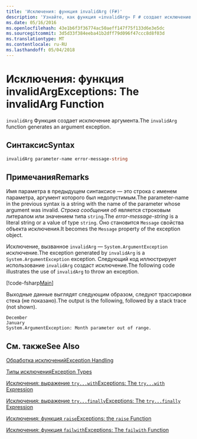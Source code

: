 ```yaml
---
title: 'Исключения: функция invalidArg (F#)'
description: 'Узнайте, как функция «invalidArg» F # создает исключение аргумента.'
ms.date: 05/16/2016
ms.openlocfilehash: 43e1b6f3f36774ac50aeff147f75f133d6e3e5dc
ms.sourcegitcommit: 3d5d33f384eeba41b2dff79d096f47ccc8d8f03d
ms.translationtype: MT
ms.contentlocale: ru-RU
ms.lasthandoff: 05/04/2018
---
```

# <a name="exceptions-the-invalidarg-function"></a><span data-ttu-id="b757a-103">Исключения: функция invalidArg</span><span class="sxs-lookup"><span data-stu-id="b757a-103">Exceptions: The invalidArg Function</span></span>

<span data-ttu-id="b757a-104">`invalidArg` Функция создает исключение аргумента.</span><span class="sxs-lookup"><span data-stu-id="b757a-104">The `invalidArg` function generates an argument exception.</span></span>


## <a name="syntax"></a><span data-ttu-id="b757a-105">Синтаксис</span><span class="sxs-lookup"><span data-stu-id="b757a-105">Syntax</span></span>

```fsharp
invalidArg parameter-name error-message-string
```

## <a name="remarks"></a><span data-ttu-id="b757a-106">Примечания</span><span class="sxs-lookup"><span data-stu-id="b757a-106">Remarks</span></span>
<span data-ttu-id="b757a-107">Имя параметра в предыдущем синтаксисе — это строка с именем параметра, аргумент которого был недопустимым.</span><span class="sxs-lookup"><span data-stu-id="b757a-107">The parameter-name in the previous syntax is a string with the name of the parameter whose argument was invalid.</span></span> <span data-ttu-id="b757a-108">*Строка сообщения об* является строковым литералом или значением типа `string`.</span><span class="sxs-lookup"><span data-stu-id="b757a-108">The *error-message-string* is a literal string or a value of type `string`.</span></span> <span data-ttu-id="b757a-109">Оно становится `Message` свойства объекта исключения.</span><span class="sxs-lookup"><span data-stu-id="b757a-109">It becomes the `Message` property of the exception object.</span></span>

<span data-ttu-id="b757a-110">Исключение, вызванное `invalidArg` — `System.ArgumentException` исключение.</span><span class="sxs-lookup"><span data-stu-id="b757a-110">The exception generated by `invalidArg` is a `System.ArgumentException` exception.</span></span> <span data-ttu-id="b757a-111">Следующий код иллюстрирует использование `invalidArg` создаст исключение.</span><span class="sxs-lookup"><span data-stu-id="b757a-111">The following code illustrates the use of `invalidArg` to throw an exception.</span></span>

[!code-fsharp[Main](../../../../samples/snippets/fsharp/lang-ref-2/snippet6101.fs)]

<span data-ttu-id="b757a-112">Выходные данные выглядят следующим образом, следуют трассировки стека (не показано).</span><span class="sxs-lookup"><span data-stu-id="b757a-112">The output is the following, followed by a stack trace (not shown).</span></span>

```
December
January
System.ArgumentException: Month parameter out of range.
```

## <a name="see-also"></a><span data-ttu-id="b757a-113">См. также</span><span class="sxs-lookup"><span data-stu-id="b757a-113">See Also</span></span>
[<span data-ttu-id="b757a-114">Обработка исключений</span><span class="sxs-lookup"><span data-stu-id="b757a-114">Exception Handling</span></span>](index.md)

[<span data-ttu-id="b757a-115">Типы исключения</span><span class="sxs-lookup"><span data-stu-id="b757a-115">Exception Types</span></span>](exception-types.md)

[<span data-ttu-id="b757a-116">Исключения: выражение `try...with`</span><span class="sxs-lookup"><span data-stu-id="b757a-116">Exceptions: The `try...with` Expression</span></span>](the-try-with-expression.md)

[<span data-ttu-id="b757a-117">Исключения: выражение `try...finally`</span><span class="sxs-lookup"><span data-stu-id="b757a-117">Exceptions: The `try...finally` Expression</span></span>](the-try-finally-expression.md)

[<span data-ttu-id="b757a-118">Исключения: функция `raise`</span><span class="sxs-lookup"><span data-stu-id="b757a-118">Exceptions: the `raise` Function</span></span>](the-raise-function.md)

[<span data-ttu-id="b757a-119">Исключения: функция `failwith`</span><span class="sxs-lookup"><span data-stu-id="b757a-119">Exceptions: The `failwith` Function</span></span>](the-failwith-function.md)
